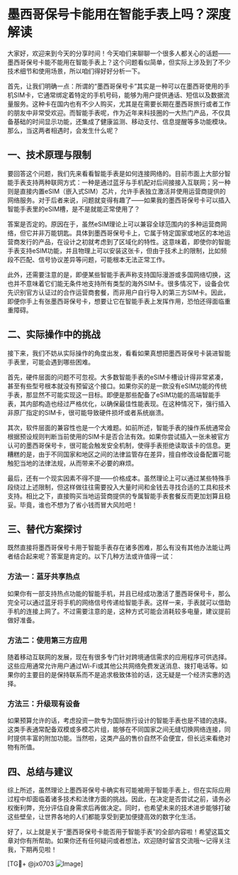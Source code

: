 # 墨西哥保号卡能用在智能手表上吗？深度解读

大家好，欢迎来到今天的分享时间！今天咱们来聊聊一个很多人都关心的话题——墨西哥保号卡能不能用在智能手表上？这个问题看似简单，但实际上涉及到了不少技术细节和使用场景，所以咱们得好好分析一下。

首先，让我们明确一点：所谓的“墨西哥保号卡”其实是一种可以在墨西哥使用的手机SIM卡，它通常绑定着特定的手机号码，能够为用户提供通话、短信以及数据流量服务。这种卡在国内也有不少人购买，尤其是在需要长期在墨西哥旅行或者工作的朋友中非常受欢迎。而智能手表呢，作为近年来科技圈的一大热门产品，不仅具备基础的时间显示功能，还集成了健康监测、移动支付、信息提醒等多功能模块。那么，当这两者相遇时，会发生什么呢？

## 一、技术原理与限制

要回答这个问题，我们先来看看智能手表是如何连接网络的。目前市面上大部分智能手表支持两种联网方式：一种是通过蓝牙与手机配对后间接接入互联网；另一种则是直接内置eSIM（嵌入式SIM）芯片，允许手表独立激活并使用运营商提供的网络服务。对于后者来说，问题就变得有趣了——如果我的墨西哥保号卡可以插入智能手表里的eSIM槽，是不是就能正常使用了？

答案是否定的。原因在于，虽然eSIM理论上可以兼容全球范围内的多种运营商网络，但它并非万能钥匙。具体到墨西哥保号卡上，它属于特定国家或地区的本地运营商发行的产品，在设计之初就考虑到了区域化的特性。这意味着，即使你的智能手表支持eSIM功能，并且物理上可以安装这张卡，但由于技术上的限制，比如频段不匹配、信号协议差异等问题，可能根本无法正常工作。

此外，还需要注意的是，即便某些智能手表声称支持国际漫游或多国网络切换，这也并不意味着它们能无条件地支持所有类型的海外SIM卡。很多情况下，设备会优先识别官方认证过的合作运营商套餐，而非用户自行导入的第三方SIM卡。因此，即便你手上有张墨西哥保号卡，想要让它在智能手表上发挥作用，恐怕还得面临重重障碍。

## 二、实际操作中的挑战

接下来，我们不妨从实际操作的角度出发，看看如果真想把墨西哥保号卡装进智能手表里，可能会遇到哪些困难。

首先，硬件层面的问题不可忽视。大多数智能手表的eSIM卡槽设计得非常紧凑，甚至有些型号根本就没有预留这个接口。如果你买的是一款没有eSIM功能的传统手表，那显然不可能实现这一目标。即便是那些配备了eSIM功能的高端智能手表，其内部构造也经过严格优化，以确保最佳性能表现。在这种情况下，强行插入非原厂指定的SIM卡，很可能导致硬件损坏或者系统崩溃。

其次，软件层面的兼容性也是一个大难题。如前所述，智能手表的操作系统通常会根据预设规则判断当前使用的SIM卡是否合法有效。如果你尝试插入一张未被官方认可的墨西哥保号卡，很可能会触发安全机制，使得手表拒绝读取该卡的信息。更糟糕的是，由于不同国家和地区之间的法律监管存在差异，擅自修改设备配置可能触犯当地的法律法规，从而带来不必要的麻烦。

最后，还有一个现实因素不得不提——价格成本。虽然理论上可以通过某些特殊手段绕过上述限制，但这样做往往需要投入大量时间和金钱去寻找合适的工具和技术支持。相比之下，直接购买当地运营商提供的专属智能手表套餐反而更加划算且稳妥。毕竟，谁也不想为了省小钱而冒大风险吧！

## 三、替代方案探讨

既然直接将墨西哥保号卡用于智能手表存在诸多困难，那么有没有其他办法能让两者结合起来呢？答案是肯定的。以下几种方法或许值得一试：

### 方法一：蓝牙共享热点
如果你有一部支持热点功能的智能手机，并且已经成功激活了墨西哥保号卡，那么完全可以通过蓝牙将手机的网络信号传递给智能手表。这样一来，手表就可以借助手机的连接上网了。不过需要注意的是，这种方式可能会消耗较多电量，建议提前做好准备。

### 方法二：使用第三方应用
随着移动互联网的发展，现在有很多专门针对跨境通信需求的应用程序可供选择。这些应用通常允许用户通过Wi-Fi或其他公共网络免费发送消息、拨打电话等。如果你的主要目的是保持联系而不是追求极致体验的话，这无疑是一个经济实惠的选择。

### 方法三：升级现有设备
如果预算允许的话，考虑投资一款专为国际旅行设计的智能手表也是不错的选择。这类手表通常配备双模或多模芯片组，能够在不同国家之间无缝切换网络连接，同时提供丰富的附加功能。当然啦，这类产品的售价自然不会便宜，但长远来看绝对物有所值。

## 四、总结与建议

综上所述，虽然理论上墨西哥保号卡确实有可能被用于智能手表上，但在实际应用过程中却面临着诸多技术和法律方面的挑战。因此，在决定是否尝试之前，请务必权衡利弊，充分评估自身需求后再做决定。同时，也希望未来的技术进步能够打破这些壁垒，让世界各地的人们都能享受到更加便捷高效的数字化生活。

好了，以上就是关于“墨西哥保号卡能否用于智能手表”的全部内容啦！希望这篇文章对你有所帮助。如果你还有任何疑问或者想法，欢迎随时留言交流哦～记得关注我，下期再见啦！

[TG💪+ @jx0703 ![Image](https://github.com/user-attachments/assets/dbca1d08-cadb-493c-b0ec-ad6f7a83f270)]